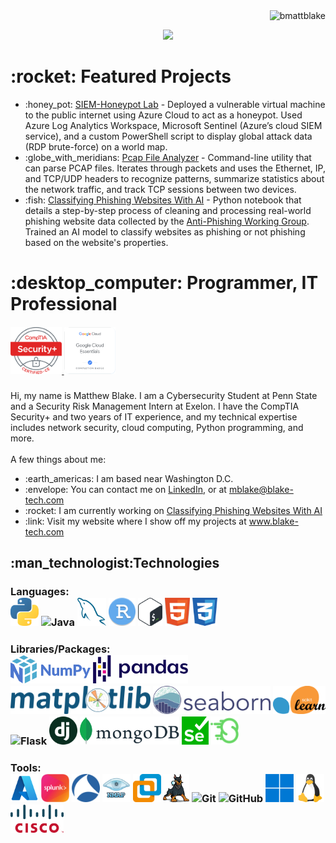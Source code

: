 <img align="right" src="https://visitor-badge.laobi.icu/badge?page_id=bmattblake.bmattblake" alt="bmattblake">    
<br>
<p align="center">
  <!-- https://git.io/typing-svg -->
  <a href="https://www.blake-tech.com">
    <img src="https://readme-typing-svg.herokuapp.com/?lines=Hi!+%F0%9F%91%8B+I'm+Matthew;Nice+to+meet+you!!&center=true&size=30">
  </a>
  <h1> :rocket: Featured Projects </h1>
  <p>
  <ul>
    <li> 
      :honey_pot: <a href="https://github.com/bmattblake/SIEM-Honeypot-Lab">SIEM-Honeypot Lab</a> - Deployed a vulnerable virtual machine to the public internet using Azure Cloud to act as a honeypot. Used Azure Log Analytics Workspace, Microsoft Sentinel (Azure’s cloud SIEM service), and a custom PowerShell script to display global attack data (RDP brute-force) on a world map.
    </li>
    <li> 
      :globe_with_meridians: <a href="https://github.com/bmattblake/IQ-PCAP-Analyzer">Pcap File Analyzer</a> - Command-line utility that can parse PCAP files. Iterates through packets and uses the Ethernet, IP, and TCP/UDP headers to recognize patterns, summarize statistics about the network traffic, and track TCP sessions between two devices.
    </li>
    <li>
      :fish: <a href="https://github.com/bmattblake/Classifying-Phishing-Websites-With-AI/tree/main">Classifying Phishing Websites With AI</a> - Python notebook that details a step-by-step process of cleaning and processing real-world phishing website data collected by the <a href="https://apwg.org/trendsreports/">Anti-Phishing Working Group</a>. Trained an AI model to classify websites as phishing or not phishing based on the website's properties.
    </li>
  </ul>
  </p>
   <h1>	:desktop_computer: Programmer, IT Professional</h1>
  <h5>
  <a href="https://www.certmetrics.com/comptia/public/verification.aspx?code=5KBQCGXVNV0PVSWJ">
    <img title="CompTIA Security+" height="75" src="images/secplus.png">
  </a>
  <a href="https://www.cloudskillsboost.google/public_profiles/90e22f31-1c63-453f-ab95-7e33d6e0bd1a/badges/1611953">
    <img title="Google Cloud Essentials Badge" height="75" src="images/gcp_essentials.png">
  </a>
  </h5>
<p>
  Hi, my name is Matthew Blake. I am a Cybersecurity Student at Penn State and a Security Risk Management Intern at Exelon. I have the CompTIA Security+ and two years of IT experience, and my technical expertise includes network security, cloud computing, Python programming, and more. 
  <br>
  <br>
  A few things about me:
  <ul>
    <li> :earth_americas: I am based near Washington D.C.</li>
    <li> :envelope: You can contact me on <a href="https://www.linkedin.com/in/matthew-at-psu/"> LinkedIn</a>, or at <a href="mailto:mblake@blake-tech.com"> mblake@blake-tech.com</a></li>
    <li> :rocket: I am currently working on <a href="https://github.com/bmattblake/Classifying-Phishing-Websites-With-AI">Classifying Phishing Websites With AI</a></li>
    <li> :link: Visit my website where I show off my projects at <a href="https://www.blake-tech.com">www.blake-tech.com</a></li>
  </ul>
</p>
<h2> :man_technologist:Technologies</h2>
<h3>
  Languages: <br>
  <img title="Python" height="45" src="images/python.png">
  <img title="Java" height="45" src="images/java-original.svg">
  <img title="MySQL" height="45" src="images/mysql.png">
  <img title="R" height="45" src="images/rstudio.png">
  <img title="Bash" height="45" src="images/bash.png">
  <img title="HTML5" height="45" src="images/html5.png">
  <img title="CSS" height="45" src="images/css.png">
</h3>
<be>

<h3>
  Libraries/Packages: <br>
  <img title="NumPy" height="45" src="images/numpy.png">
  <img title="Pandas" height="45" src="images/pandas.png">
  <img title="Matplotlib" height="45" src="images/matplotlib.png">
  <img title="Seaborn" height="45" src="images/seaborn.png">
  <img title="Scikit Learn" height="45" src="images/Scikit_learn.png">
  <img title="Flask" height="45" src="images/flask.png">
  <img title="Django" height="45" src="images/django.png">
  <img title="MonngoDB" height="45" src="images/mongodb.png">
  <img title="Selenium" height="45" src="images/selenium.png">
  <img title="Scapy" height="45" src="images/scapy.png">
</h3>
<h3>
  Tools: <br>
  <img title="Azure" height="45" src="images/azure.png">
  <img title="Splunk" height="45" src="images/splunk.png">
  <img title="Wireshark" height="45" src="images/wireshark.png">
  <img title="Nmap" height="45" src="images/nmap.png">
  <img title="VMware" height="45" src="images/vmware.png">
  <img title="Autopsy" height="45" src="images/autopsy.png">
  <img title="Git" height="45" src="images/git-original.svg">
  <img title="GitHub" height="45" src="images/github.svg">
  <img title="Windows" height="45" src="images/windows.png">
  <img title="Linux" height="45" src="images/linux.png">
  <img title="Cisco" height="45" src="images/cisco.png">
</h3>
